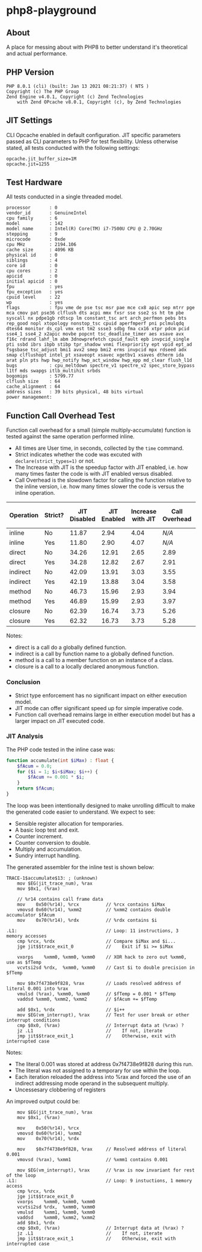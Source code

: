 # php8-playground

## About

A place for messing about with PHP8 to better understand it's theoretical and actual performance.

## PHP Version
```
PHP 8.0.1 (cli) (built: Jan 13 2021 08:21:37) ( NTS )
Copyright (c) The PHP Group
Zend Engine v4.0.1, Copyright (c) Zend Technologies
    with Zend OPcache v8.0.1, Copyright (c), by Zend Technologies

```

## JIT Settings

CLI Opcache enabled in default configuration. JIT specific parameters passed as CLI parameters to PHP for test flexibility. Unless otherwise stated, all tests conducted with the following settings:

```
opcache.jit_buffer_size=1M
opcache.jit=1255
```

## Test Hardware

All tests conducted in a single threaded model.

```
processor       : 0
vendor_id       : GenuineIntel
cpu family      : 6
model           : 142
model name      : Intel(R) Core(TM) i7-7500U CPU @ 2.70GHz
stepping        : 9
microcode       : 0xde
cpu MHz         : 2194.106
cache size      : 4096 KB
physical id     : 0
siblings        : 4
core id         : 0
cpu cores       : 2
apicid          : 0
initial apicid  : 0
fpu             : yes
fpu_exception   : yes
cpuid level     : 22
wp              : yes
flags           : fpu vme de pse tsc msr pae mce cx8 apic sep mtrr pge mca cmov pat pse36 clflush dts acpi mmx fxsr sse sse2 ss ht tm pbe syscall nx pdpe1gb rdtscp lm constant_tsc art arch_perfmon pebs bts rep_good nopl xtopology nonstop_tsc cpuid aperfmperf pni pclmulqdq dtes64 monitor ds_cpl vmx est tm2 ssse3 sdbg fma cx16 xtpr pdcm pcid sse4_1 sse4_2 x2apic movbe popcnt tsc_deadline_timer aes xsave avx f16c rdrand lahf_lm abm 3dnowprefetch cpuid_fault epb invpcid_single pti ssbd ibrs ibpb stibp tpr_shadow vnmi flexpriority ept vpid ept_ad fsgsbase tsc_adjust bmi1 avx2 smep bmi2 erms invpcid mpx rdseed adx smap clflushopt intel_pt xsaveopt xsavec xgetbv1 xsaves dtherm ida arat pln pts hwp hwp_notify hwp_act_window hwp_epp md_clear flush_l1d
bugs            : cpu_meltdown spectre_v1 spectre_v2 spec_store_bypass l1tf mds swapgs itlb_multihit srbds
bogomips        : 5799.77
clflush size    : 64
cache_alignment : 64
address sizes   : 39 bits physical, 48 bits virtual
power management:
```

## Function Call Overhead Test

Function call overhead for a small (simple multiply-accumulate) function is tested against the same operation performed inline.

- All times are User time, in seconds, collected by the `time` command.
- Strict indicates whether the code was excuted with `declare(strict_types=1)` or not.
- The Increase with JIT is the speedup factor with JIT enabled, i.e. how many times faster the code is with JIT enabled versus disabled.
- Call Overhead is the slowdown factor for calling the function relative to the inline version, i.e. how many times slower the code is versus the inline operation.

| Operation | Strict? | JIT Disabled | JIT Enabled | Increase with JIT | Call Overhead | Call Overhead (JIT) |
| --------- | ------- | ------------ | ----------- | - | - | - |
| inline    | No      | 11.87        | 2.94        | 4.04 | _N/A_ | _N/A_ |
| inline    | Yes     | 11.80        | 2.90        | 4.07 | _N/A_ | _N/A_ |
| direct    | No      | 34.26        | 12.91       | 2.65 | 2.89 | 4.39 |
| direct    | Yes     | 34.28        | 12.82       | 2.67 | 2.91 | 4.42 |
| indirect  | No      | 42.09        | 13.91       | 3.03 | 3.55 | 4.73 |
| indirect  | Yes     | 42.19        | 13.88       | 3.04 | 3.58 | 4.79 |
| method    | No      | 46.73        | 15.96       | 2.93 | 3.94 | 5.43 |
| method    | Yes     | 46.89        | 15.99       | 2.93 | 3.97 | 5.51 |
| closure   | No      | 62.39        | 16.74       | 3.73 | 5.26 | 5.69 |
| closure   | Yes     | 62.32        | 16.73       | 3.73 | 5.28 | 5.77 |

Notes:

- direct is a call do a globally defined function.
- indirect is a call by function name to a globally defined function.
- method is a call to a member function on an instance of a class.
- closure is a call to a locally declared anonymous function.

### Conclusion

- Strict type enforcement has no significant impact on either execution model.
- JIT mode can offer significant speed up for simple imperative code.
- Function call overhead remains large in either execution model but has a larger impact on JIT executed code.

### JIT Analysis

The PHP code tested in the inline case was:

```php
function accumulate(int $iMax) : float {
    $fAcum = 0.0;
    for ($i = 1; $i<$iMax; $i++) {
        $fAcum += 0.001 * $i;
    }
    return $fAcum;
}
```

The loop was been intentionally designed to make unrolling difficult to make the generated code easier to understand. We expect to see:

- Sensible register allocation for temporaries.
- A basic loop test and exit.
- Counter increment.
- Counter conversion to double.
- Multiply and accumulation.
- Sundry interrupt handling.

The generated assembler for the inline test is shown below:

```
TRACE-1$accumulate$13: ; (unknown)
	mov $EG(jit_trace_num), %rax
	mov $0x1, (%rax)

    // %r14 contains call frame data
	mov    0x50(%r14), %rcx          // %rcx contains $iMax
	vmovsd 0x60(%r14), %xmm2         // %xmm2 contains double accumulator $fAcum
	mov    0x70(%r14), %rdx          // %rdx contains $i
	
.L1:                                 // Loop: 11 instructions, 3 memory accesses
	cmp %rcx, %rdx                   // Compare $iMax and $i...
	jge jit$$trace_exit_0            //    Exit if $i >= $iMax
	
	vxorps    %xmm0, %xmm0, %xmm0    // XOR hack to zero out %xmm0, use as $fTemp
	vcvtsi2sd %rdx,  %xmm0, %xmm0    // Cast $i to double precision in $fTemp

	mov $0x7f4738e9f828, %rax        // Loads resolved address of literal 0.001 into %rax
	vmulsd (%rax), %xmm0, %xmm0      // $fTemp = 0.001 * $fTemp
	vaddsd %xmm0, %xmm2, %xmm2       // $fAcum += $fTemp
	
	add $0x1, %rdx                   // $i++
	mov $EG(vm_interrupt), %rax      // Test for user break or other interrupt conditions
	cmp $0x0, (%rax)                 // Interrupt data at (%rax) ?
	jz .L1                           //    If not, iterate
	jmp jit$$trace_exit_1            //    Otherwise, exit with interrupted case

```

Notes:

- The literal 0.001 was stored at address 0x7f4738e9f828 during this run.
- The literal was not assigned to a temporary for use within the loop.
- Each iteration reloaded the address into %rax and forced the use of an indirect addressing mode operand in the subsequent multiply.
- Uncessesary clobbering of registers

An improved output could be:

```
	mov $EG(jit_trace_num), %rax
	mov $0x1, (%rax)

	mov    0x50(%r14), %rcx
	vmovsd 0x60(%r14), %xmm2
	mov    0x70(%r14), %rdx

    mov    $0x7f4738e9f828, %rax     // Resolved address of literal 0.001
    vmovsd (%rax), %xmm1             // %xmm1 contains 0.001

	mov $EG(vm_interrupt), %rax	     // %rax is now invariant for rest of the loop
.L1:                                 // Loop: 9 instuctions, 1 memory access
	cmp %rcx, %rdx
	jge jit$$trace_exit_0
	vxorps    %xmm0, %xmm0, %xmm0
	vcvtsi2sd %rdx,  %xmm0, %xmm0
	vmulsd    %xmm1, %xmm0, %xmm0
	vaddsd    %xmm0, %xmm2, %xmm2
	add $0x1, %rdx
	cmp $0x0, (%rax)                 // Interrupt data at (%rax) ?
	jz .L1                           //    If not, iterate
	jmp jit$$trace_exit_1            //    Otherwise, exit with interrupted case
```
